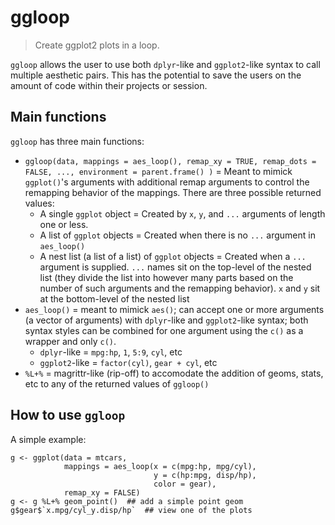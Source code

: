 # ggloop

> Create ggplot2 plots in a loop.

`ggloop` allows the user to use both `dplyr`-like and `ggplot2`-like syntax to call multiple aesthetic pairs. This has the potential to save the users on the amount of code within their projects or session.

## Main functions

`ggloop` has three main functions: 
* `ggloop(data, mappings = aes_loop(), remap_xy = TRUE, remap_dots = FALSE, ..., environment = parent.frame() )` = Meant to mimick `ggplot()`'s arguments with additional remap arguments to control the remapping behavior of the mappings. There are three possible returned values:
	* A single `ggplot` object = Created by `x`, `y`, and `...` arguments of length one or less.
	* A list of `ggplot` objects = Created when there is no `...` argument in `aes_loop()`
	* A nest list (a list of a list) of `ggplot` objects = Created when a `...` argument is supplied. `...` names sit on the top-level of the nested list (they divide the list into however many parts based on the number of such arguments and the remapping behavior). `x` and `y` sit at the bottom-level of the nested list
* `aes_loop()` = meant to mimick `aes()`; can accept one or more arguments (a vector of arguments) with `dplyr`-like and `ggplot2`-like syntax; both syntax styles can be combined for one argument using the `c()` as a wrapper and only `c()`.
	* `dplyr`-like = `mpg:hp`, `1`, `5:9`, `cyl`, etc
	* `ggplot2`-like = `factor(cyl)`, `gear + cyl`, etc
* `%L+%` = magrittr-like (rip-off) to accomodate the addition of geoms, stats, etc to any of the returned values of `ggloop()`

## How to use `ggloop`

A simple example:  
```{r}
g <- ggplot(data = mtcars, 
            mappings = aes_loop(x = c(mpg:hp, mpg/cyl), 
                                y = c(hp:mpg, disp/hp),
                                color = gear), 
            remap_xy = FALSE)
g <- g %L+% geom_point()  ## add a simple point geom
g$gear$`x.mpg/cyl_y.disp/hp`  ## view one of the plots
```
